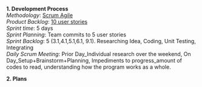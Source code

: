**1. Development Process**  
*Methodology*: [Scrum Agile](./Development-Process-and-Plans/Scrum-Agile)  
*Product Backlog*: [10 user stories](./CO886_G6_Documentation/User-Stories)  
*Sprint time*: 5 days  
*Sprint Planning*: Team commits to 5 user stories  
*Sprint Backlog*: 5 (3.1,4.1,5.1,6.1, 9.1). Researching Idea, Coding, Unit Testing, Integrating  
*Daily Scrum Meeting*: 
Prior Day_Individual research over the weekend, 
On Day_Setup+Brainstorm+Planning, 
Impediments to progress_amount of codes to read, understanding how the program works as a whole. 

**2. Plans**